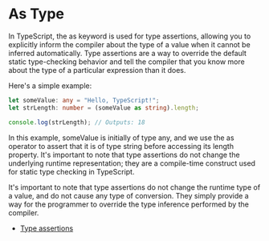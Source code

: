 # As Type


In TypeScript, the as keyword is used for type assertions, allowing you to explicitly inform the compiler about the type of a value when it cannot be inferred automatically. Type assertions are a way to override the default static type-checking behavior and tell the compiler that you know more about the type of a particular expression than it does.

Here's a simple example:

```typescript
let someValue: any = "Hello, TypeScript!";
let strLength: number = (someValue as string).length;

console.log(strLength); // Outputs: 18
```
In this example, someValue is initially of type any, and we use the as operator to assert that it is of type string before accessing its length property. It's important to note that type assertions do not change the underlying runtime representation; they are a compile-time construct used for static type checking in TypeScript.

It's important to note that type assertions do not change the runtime type of a value, and do not cause any type of conversion. They simply provide a way for the programmer to override the type inference performed by the compiler.

- [Type assertions](https://www.typescriptlang.org/docs/handbook/2/everyday-types.html#type-assertions)
